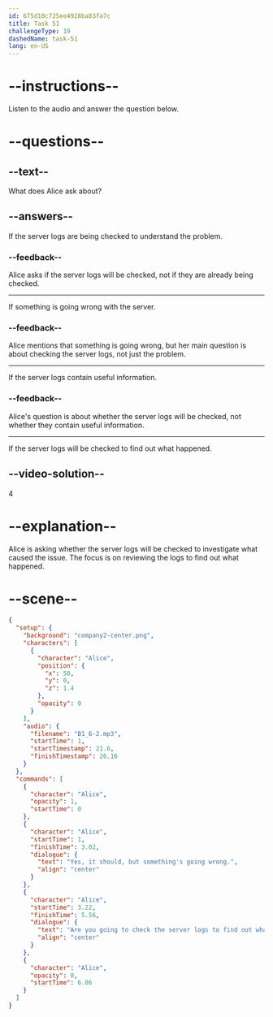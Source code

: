```yaml
---
id: 675d18c725ee4928ba83fa7c
title: Task 51
challengeType: 19
dashedName: task-51
lang: en-US
---
```


<!-- (audio) Alice: Yes, it should. But something's going wrong. Are you going to check the server logs to find out what happened? -->

# --instructions--

Listen to the audio and answer the question below.

# --questions--

## --text--

What does Alice ask about?

## --answers--

If the server logs are being checked to understand the problem.

### --feedback--

Alice asks if the server logs will be checked, not if they are already being checked.

---

If something is going wrong with the server.

### --feedback--

Alice mentions that something is going wrong, but her main question is about checking the server logs, not just the problem.

---

If the server logs contain useful information.

### --feedback--

Alice's question is about whether the server logs will be checked, not whether they contain useful information.

---

If the server logs will be checked to find out what happened.

## --video-solution--

4

# --explanation--

Alice is asking whether the server logs will be checked to investigate what caused the issue. The focus is on reviewing the logs to find out what happened.

# --scene--

```json
{
  "setup": {
    "background": "company2-center.png",
    "characters": [
      {
        "character": "Alice",
        "position": {
          "x": 50,
          "y": 0,
          "z": 1.4
        },
        "opacity": 0
      }
    ],
    "audio": {
      "filename": "B1_6-2.mp3",
      "startTime": 1,
      "startTimestamp": 21.6,
      "finishTimestamp": 26.16
    }
  },
  "commands": [
    {
      "character": "Alice",
      "opacity": 1,
      "startTime": 0
    },
    {
      "character": "Alice",
      "startTime": 1,
      "finishTime": 3.02,
      "dialogue": {
        "text": "Yes, it should, but something's going wrong.",
        "align": "center"
      }
    },
    {
      "character": "Alice",
      "startTime": 3.22,
      "finishTime": 5.56,
      "dialogue": {
        "text": "Are you going to check the server logs to find out what happened?",
        "align": "center"
      }
    },
    {
      "character": "Alice",
      "opacity": 0,
      "startTime": 6.06
    }
  ]
}
```
